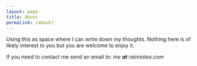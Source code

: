 ```yaml
---
layout: page
title: About
permalink: /about/
---
```


Using this as space where I can write down my thoughts. Nothing here is of likely interest to you but you are welcome to enjoy it. 

If you need to contact me send an email to: *me **at** rainnotes.com*